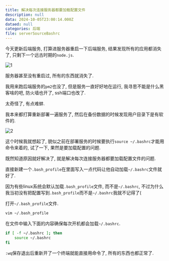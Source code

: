 ```yaml
---
title: 解决每次连接服务器都要加载配置文件
description: null
data: 2024-10-05T23:00:14.000Z
dataed: null
categories: 后端
file: serverSourceBashrc
---
```


今天更新后端服务, 打算进服务器重启一下后端服务, 结果发现所有的应用都消失了, 只剩下一个远古时期的`node.js`.

![1](/image/serverSourceBashrc/1.webp)

服务器甚至没有重启过, 所有的东西就消失了.

我用来跑后端服务的`pm2`也没了, 但是服务一直好好地在运行, 我寻思不能是什么黑客啥的吧, 防火墙也开了, ssh端口也改了.

太奇怪了, 有点难蚌.

我本来都打算重新部署一遍服务了, 然后在备份数据的时候发现用户目录下是有软件的.

![2](/image/serverSourceBashrc/2.webp)

这个时候我就想起了, 貌似之前在部署服务的时候要执行`source ~/.bashrc`才能用命令来着的, 试了一下, 果然是要加载配置的问题.

既然知道原因就好解决了, 就是解决每次连接服务器都要加载配置文件的问题.

直接新建一个`.bash_profile`在里面写入一点代码让他自动加载`~/.bashrc`文件就好了.

因为有些linux系统会默认加载`.bash_profile`文件, 而不是`~/.bashrc`, 不过为什么我当初没有把配置写到`.bash_profile`而不是`~/.bashrc`我就不记得了(

打开`~/.bash_profile`文件.

``` bash
vim ~/.bash_profile
```

在文件中输入下面的内容确保每次开机都会加载`~/.bashrc`.

``` bash
if [ -f ~/.bashrc ]; then
    source ~/.bashrc
fi
```

`:wq`保存退出后重新开了一个终端就能直接用命令了, 所有的东西也都正常了.